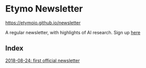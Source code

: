 # Etymo Newsletter

https://etymoio.github.io/newsletter 

A regular newsletter, with highlights of AI research. Sign up [here](https://docs.google.com/forms/d/e/1FAIpQLScPzDcOp6gnVWtiXtLOG_uFff0Fg7uEuXqg0cu5LiCNkq637Q/viewform)

## Index

[2018-08-24: first official newsletter](2018-08-24/index.html)
